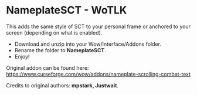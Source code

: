 # NameplateSCT - WoTLK
This adds the same style of SCT to your personal frame or anchored to your screen (depending on what is enabled).

- Download and unzip into your Wow/Interface/Addons folder.
- Rename the folder to **NameplateSCT**.
- Enjoy!

Original addon can be found here: https://www.curseforge.com/wow/addons/nameplate-scrolling-combat-text

Credits to original authors: **mpstark, Justwait**.
